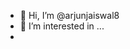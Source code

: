 - 👋 Hi, I’m @arjunjaiswal8
- 👀 I’m interested in ...
- <script>
  -<script>" <iframe srcdoc= &lt;p&gt;hello&lt;/p&gt; >

  

